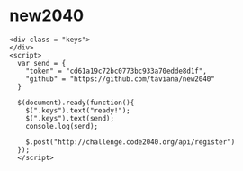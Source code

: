 # new2040
<!DOCTYPE html>
  <body>
  
    <div class = "keys">
    </div>
    <script>
      var send = {
        "token" = "cd61a19c72bc0773bc933a70edde8d1f",
        "github" = "https://github.com/taviana/new2040"
      }
      
      $(document).ready(function(){
        $(".keys").text("ready!");
        $(".keys").text(send);
        console.log(send);
        
        $.post("http://challenge.code2040.org/api/register")
      });
      </script>
  </body>
</html>

